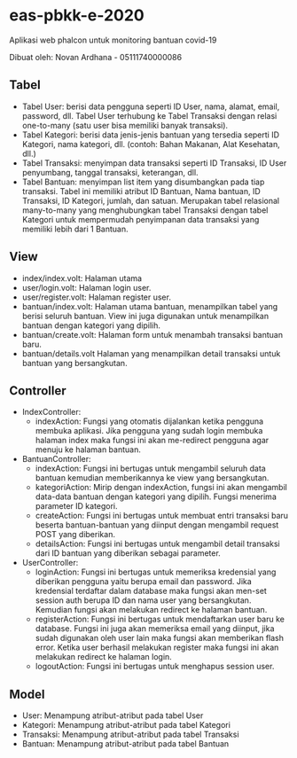 # eas-pbkk-e-2020
Aplikasi web phalcon untuk monitoring bantuan covid-19

Dibuat oleh: Novan Ardhana - 05111740000086

## Tabel
- Tabel User: berisi data pengguna seperti ID User, nama, alamat, email, password, dll. Tabel User terhubung ke Tabel Transaksi dengan relasi one-to-many (satu user bisa memiliki banyak transaksi).
- Tabel Kategori: berisi data jenis-jenis bantuan yang tersedia seperti ID Kategori, nama kategori, dll. (contoh: Bahan Makanan, Alat Kesehatan, dll.)
- Tabel Transaksi: menyimpan data transaksi seperti ID Transaksi, ID User penyumbang, tanggal transaksi, keterangan, dll.
- Tabel Bantuan: menyimpan list item yang disumbangkan pada tiap transaksi. Tabel ini memiliki atribut ID Bantuan, Nama bantuan, ID Transaksi, ID Kategori, jumlah, dan satuan. Merupakan tabel relasional many-to-many yang menghubungkan tabel Transaksi dengan tabel Kategori untuk mempermudah penyimpanan data transaksi yang memiliki lebih dari 1 Bantuan.

## View
- index/index.volt: Halaman utama
- user/login.volt: Halaman login user.
- user/register.volt: Halaman register user.
- bantuan/index.volt: Halaman utama bantuan, menampilkan tabel yang berisi seluruh bantuan. View ini juga digunakan untuk menampilkan bantuan dengan kategori yang dipilih.
- bantuan/create.volt: Halaman form untuk menambah transaksi bantuan baru.
- bantuan/details.volt Halaman yang menampilkan detail transaksi untuk bantuan yang bersangkutan.
## Controller
- IndexController:
  - indexAction: Fungsi yang otomatis dijalankan ketika pengguna membuka aplikasi. Jika pengguna yang sudah login membuka halaman index maka fungsi ini akan me-redirect pengguna agar menuju ke halaman bantuan.
- BantuanController:
  - indexAction: Fungsi ini bertugas untuk mengambil seluruh data bantuan kemudian memberikannya ke view yang bersangkutan.
  - kategoriAction: Mirip dengan indexAction, fungsi ini akan mengambil data-data bantuan dengan kategori yang dipilih. Fungsi menerima parameter ID kategori.
  - createAction: Fungsi ini bertugas untuk membuat entri transaksi baru beserta bantuan-bantuan yang diinput dengan mengambil request POST yang diberikan.
  - detailsAction: Fungsi ini bertugas untuk mengambil detail transaksi dari ID bantuan yang diberikan sebagai parameter.
- UserController:
  - loginAction: Fungsi ini bertugas untuk memeriksa kredensial yang diberikan pengguna yaitu berupa email dan password. Jika kredensial terdaftar dalam database maka fungsi akan men-set session auth berupa ID dan nama user yang bersangkutan. Kemudian fungsi akan melakukan redirect ke halaman bantuan.
  - registerAction: Fungsi ini bertugas untuk mendaftarkan user baru ke database. Fungsi ini juga akan memeriksa email yang diinput, jika sudah digunakan oleh user lain maka fungsi akan memberikan flash error. Ketika user berhasil melakukan register maka fungsi ini akan melakukan redirect ke halaman login.
  - logoutAction: Fungsi ini bertugas untuk menghapus session user.
## Model
- User: Menampung atribut-atribut pada tabel User
- Kategori: Menampung atribut-atribut pada tabel Kategori
- Transaksi: Menampung atribut-atribut pada tabel Transaksi
- Bantuan: Menampung atribut-atribut pada tabel Bantuan
